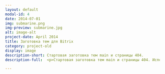 ```yaml
---
layout: default
modal-id: 4
date: 2014-07-01
img: submarine.png
img-preview: submarine.jpg
alt: image-alt
project-date: April 2014
title: Заготовка тем для Bitrix
category: project-old
display: image
description-short: Стартовая заготовка тем main и страницы 404.
description-full:  <p>Стартовая заготовка тем main и страницы 404. Используется bootstrap (LESS), OpenSans</p>

---
```

